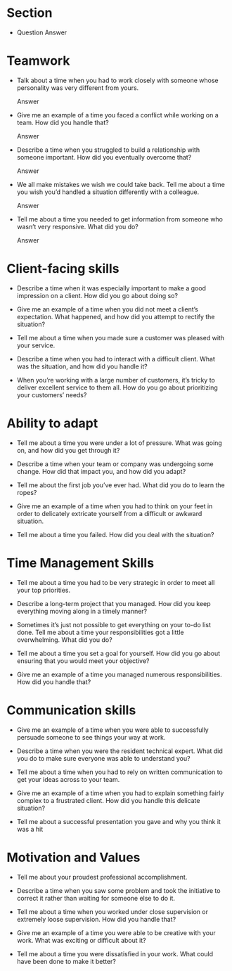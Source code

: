 # Section
- Question
   Answer

# Teamwork
- Talk about a time when you had to work closely with someone whose personality was very different from yours.

   Answer

- Give me an example of a time you faced a conflict while working on a team. How did you handle that?

   Answer

- Describe a time when you struggled to build a relationship with someone important. How did you eventually overcome that?

   Answer

- We all make mistakes we wish we could take back. Tell me about a time you wish you’d handled a situation differently with a colleague.

   Answer

- Tell me about a time you needed to get information from someone who wasn’t very responsive. What did you do?

   Answer

# Client-facing skills

- Describe a time when it was especially important to make a good impression on a client. How did you go about doing so?

- Give me an example of a time when you did not meet a client’s expectation. What happened, and how did you attempt to rectify the situation?

- Tell me about a time when you made sure a customer was pleased with your service.

- Describe a time when you had to interact with a difficult client. What was the situation, and how did you handle it?

- When you’re working with a large number of customers, it’s tricky to deliver excellent service to them all. How do you go about prioritizing your customers’ needs?

# Ability to adapt

- Tell me about a time you were under a lot of pressure. What was going on, and how did you get through it?

- Describe a time when your team or company was undergoing some change. How did that impact you, and how did you adapt?

- Tell me about the first job you’ve ever had. What did you do to learn the ropes?

- Give me an example of a time when you had to think on your feet in order to delicately extricate yourself from a difficult or awkward situation.

- Tell me about a time you failed. How did you deal with the situation?

# Time Management Skills

- Tell me about a time you had to be very strategic in order to meet all your top priorities.

- Describe a long-term project that you managed. How did you keep everything moving along in a timely manner?

- Sometimes it’s just not possible to get everything on your to-do list done. Tell me about a time your responsibilities got a little overwhelming. What did you do?

- Tell me about a time you set a goal for yourself. How did you go about ensuring that you would meet your objective?

- Give me an example of a time you managed numerous responsibilities. How did you handle that?

# Communication skills

- Give me an example of a time when you were able to successfully persuade someone to see things your way at work.

- Describe a time when you were the resident technical expert. What did you do to make sure everyone was able to understand you?

- Tell me about a time when you had to rely on written communication to get your ideas across to your team.

- Give me an example of a time when you had to explain something fairly complex to a frustrated client. How did you handle this delicate situation?

- Tell me about a successful presentation you gave and why you think it was a hit

# Motivation and Values

- Tell me about your proudest professional accomplishment.

- Describe a time when you saw some problem and took the initiative to correct it rather than waiting for someone else to do it.

- Tell me about a time when you worked under close supervision or extremely loose supervision. How did you handle that?

- Give me an example of a time you were able to be creative with your work. What was exciting or difficult about it?

- Tell me about a time you were dissatisfied in your work. What could have been done to make it better?
